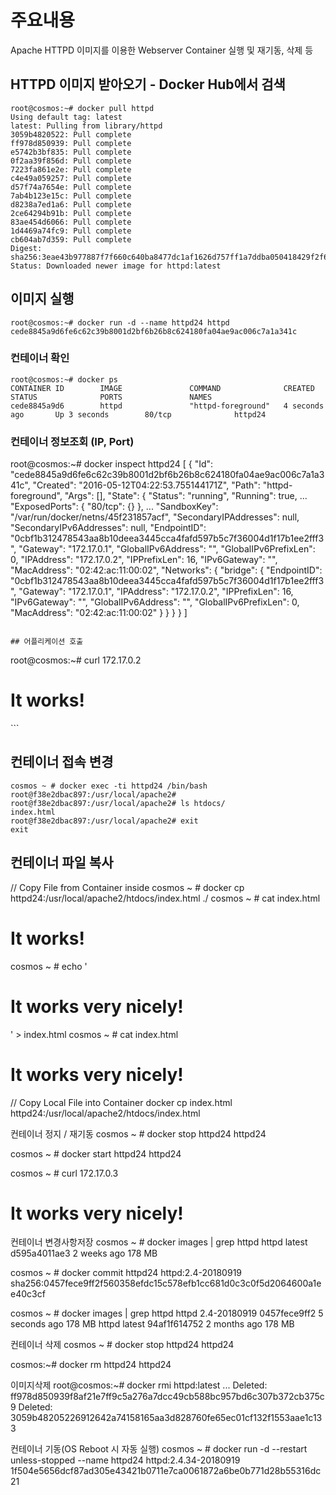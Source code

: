 # 주요내용
Apache HTTPD 이미지를 이용한 Webserver Container 실행 및 재기동, 삭제 등

 
## HTTPD 이미지 받아오기 - Docker Hub에서 검색
```
root@cosmos:~# docker pull httpd
Using default tag: latest
latest: Pulling from library/httpd
3059b4820522: Pull complete
ff978d850939: Pull complete
e5742b3bf835: Pull complete
0f2aa39f856d: Pull complete
7223fa861e2e: Pull complete
c4e49a059257: Pull complete
d57f74a7654e: Pull complete
7ab4b123e15c: Pull complete
d8238a7ed1a6: Pull complete
2ce64294b91b: Pull complete
83ae454d6066: Pull complete
1d4469a74fc9: Pull complete
cb604ab7d359: Pull complete
Digest: sha256:3eae43b977887f7f660c640ba8477dc1af1626d757ff1a7ddba050418429f2f6
Status: Downloaded newer image for httpd:latest
``` 

## 이미지 실행
```
root@cosmos:~# docker run -d --name httpd24 httpd
cede8845a9d6fe6c62c39b8001d2bf6b26b8c624180fa04ae9ac006c7a1a341c
``` 

### 컨테이너 확인
```
root@cosmos:~# docker ps
CONTAINER ID        IMAGE               COMMAND              CREATED             STATUS              PORTS               NAMES
cede8845a9d6        httpd               "httpd-foreground"   4 seconds ago       Up 3 seconds        80/tcp              httpd24
```

### 컨테이너 정보조회 (IP, Port)
root@cosmos:~# docker inspect httpd24
[
{
    "Id": "cede8845a9d6fe6c62c39b8001d2bf6b26b8c624180fa04ae9ac006c7a1a341c",
    "Created": "2016-05-12T04:22:53.755144171Z",
    "Path": "httpd-foreground",
    "Args": [],
    "State": {
        "Status": "running",
        "Running": true,
...
        "ExposedPorts": {
            "80/tcp": {}
        },
...
        "SandboxKey": "/var/run/docker/netns/45f231857acf",
        "SecondaryIPAddresses": null,
        "SecondaryIPv6Addresses": null,
        "EndpointID": "0cbf1b312478543aa8b10deea3445cca4fafd597b5c7f36004d1f17b1ee2fff3",
        "Gateway": "172.17.0.1",
        "GlobalIPv6Address": "",
        "GlobalIPv6PrefixLen": 0,
        "IPAddress": "172.17.0.2",
        "IPPrefixLen": 16,
        "IPv6Gateway": "",
        "MacAddress": "02:42:ac:11:00:02",
        "Networks": {
            "bridge": {
                "EndpointID": "0cbf1b312478543aa8b10deea3445cca4fafd597b5c7f36004d1f17b1ee2fff3",
                "Gateway": "172.17.0.1",
                "IPAddress": "172.17.0.2",
                "IPPrefixLen": 16,
                "IPv6Gateway": "",
                "GlobalIPv6Address": "",
                "GlobalIPv6PrefixLen": 0,
                "MacAddress": "02:42:ac:11:00:02"
            }
        }
    }
}
]
``` 

## 어플리케이션 호출
```
root@cosmos:~# curl 172.17.0.2
<html><body><h1>It works!</h1></body></html>
``` 

## 컨테이너 접속 변경
```
cosmos ~ # docker exec -ti httpd24 /bin/bash
root@f38e2dbac897:/usr/local/apache2#
root@f38e2dbac897:/usr/local/apache2# ls htdocs/
index.html
root@f38e2dbac897:/usr/local/apache2# exit
exit
``` 

## 컨테이너 파일 복사
// Copy File from Container inside
cosmos ~ # docker cp httpd24:/usr/local/apache2/htdocs/index.html ./
cosmos ~ # cat index.html
<html><body><h1>It works!</h1></body></html>
  
cosmos ~ # echo '<html><body><h1>It works very nicely!</h1></body></html>' > index.html
cosmos ~ # cat index.html
<html><body><h1>It works very nicely!</h1></body></html>
  
// Copy Local File into Container
docker cp index.html httpd24:/usr/local/apache2/htdocs/index.html
 

 

컨테이너 정지 / 재기동
cosmos ~ # docker stop httpd24
httpd24
  
cosmos ~ # docker start httpd24
httpd24
  
cosmos ~ # curl 172.17.0.3
<html><body><h1>It works very nicely!</h1></body></html>
 

컨테이너 변경사항저장
cosmos ~ # docker images | grep httpd
httpd                                                    latest              d595a4011ae3        2 weeks ago         178 MB
 
  
cosmos ~ # docker commit httpd24 httpd:2.4-20180919
sha256:0457fece9ff2f560358efdc15c578efb1cc681d0c3c0f5d2064600a1ee40c3cf
  
cosmos ~ # docker images | grep httpd
httpd                                                    2.4-20180919     0457fece9ff2        5 seconds ago       178 MB
httpd                                                    latest              94af1f614752        2 months ago        178 MB
 

 

컨테이너 삭제
cosmos ~ # docker stop httpd24
httpd24
  
cosmos:~# docker rm httpd24
httpd24
 

이미지삭제
root@cosmos:~# docker rmi httpd:latest
...
Deleted: ff978d850939f8af21e7ff9c5a276a7dcc49cb588bc957bd6c307b372cb375c9
Deleted: 3059b48205226912642a74158165aa3d828760fe65ec01cf132f1553aae1c133
 

컨테이너 기동(OS Reboot 시 자동 실행)
cosmos ~ # docker run -d --restart unless-stopped --name httpd24 httpd:2.4.34-20180919
1f504e5656dcf87ad305e43421b0711e7ca0061872a6be0b771d28b55316dc21

